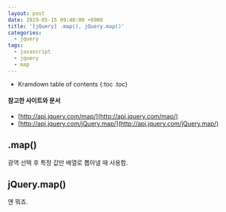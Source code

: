 ```yaml
---
layout: post
date: 2019-05-15 09:48:00 +0900
title: '[jQuery] .map(), jQuery.map()'
categories:
  - jquery
tags:
  - javascript
  - jquery
  - map
---
```


* Kramdown table of contents
{:toc .toc}

#### 참고한 사이트와 문서

- [http://api.jquery.com/map/](http://api.jquery.com/map/)
- [http://api.jquery.com/jQuery.map/](http://api.jquery.com/jQuery.map/)

## .map()

광역 선택 후 특정 값만 배열로 뽑아낼 때 사용함.

## jQuery.map()

얜 뭐죠.
